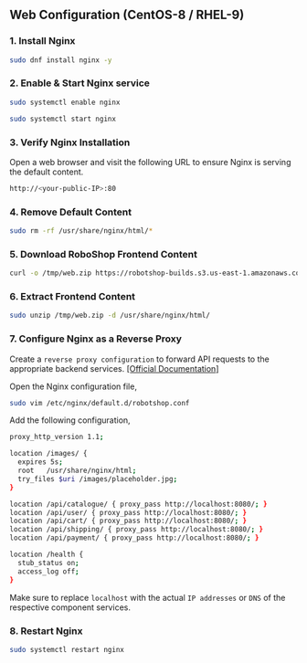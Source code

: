## Web Configuration (CentOS-8 / RHEL-9)
### 1. Install Nginx
```sh
sudo dnf install nginx -y
```

### 2. Enable & Start Nginx service 
```sh
sudo systemctl enable nginx
```
```sh
sudo systemctl start nginx
```

### 3. Verify Nginx Installation
Open a web browser and visit the following URL to ensure Nginx is serving the default content. 
```sh
http://<your-public-IP>:80
```

### 4. Remove Default Content
```sh
sudo rm -rf /usr/share/nginx/html/*
```

### 5. Download RoboShop Frontend Content
```sh
curl -o /tmp/web.zip https://robotshop-builds.s3.us-east-1.amazonaws.com/web.zip 
```

### 6. Extract Frontend Content
```sh
sudo unzip /tmp/web.zip -d /usr/share/nginx/html/
```

### 7. Configure Nginx as a Reverse Proxy
Create a `reverse proxy configuration` to forward API requests to the appropriate backend services. [[Official Documentation]](https://docs.redhat.com/en/documentation/red_hat_enterprise_linux/9/html/deploying_web_servers_and_reverse_proxies/setting-up-and-configuring-nginx_deploying-web-servers-and-reverse-proxies#setting-up-and-configuring-nginx_deploying-web-servers-and-reverse-proxies)

Open the Nginx configuration file,
```sh
sudo vim /etc/nginx/default.d/robotshop.conf
```

Add the following configuration,
```sh
proxy_http_version 1.1;

location /images/ {
  expires 5s;
  root   /usr/share/nginx/html;
  try_files $uri /images/placeholder.jpg;
}

location /api/catalogue/ { proxy_pass http://localhost:8080/; }
location /api/user/ { proxy_pass http://localhost:8080/; }
location /api/cart/ { proxy_pass http://localhost:8080/; }
location /api/shipping/ { proxy_pass http://localhost:8080/; }
location /api/payment/ { proxy_pass http://localhost:8080/; }

location /health {
  stub_status on;
  access_log off;
}
```
Make sure to replace `localhost` with the actual `IP addresses` or `DNS` of the respective component services. 

### 8. Restart Nginx
```sh
sudo systemctl restart nginx 
```